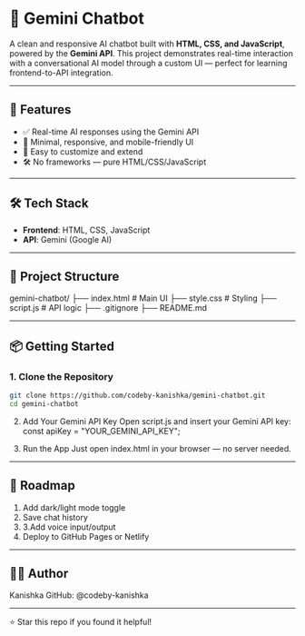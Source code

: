 
# 💬 Gemini Chatbot

A clean and responsive AI chatbot built with **HTML, CSS, and JavaScript**, powered by the **Gemini API**. This project demonstrates real-time interaction with a conversational AI model through a custom UI — perfect for learning frontend-to-API integration.

---

## 🚀 Features

- ✅ Real-time AI responses using the Gemini API  
- 🎨 Minimal, responsive, and mobile-friendly UI  
- 🧠 Easy to customize and extend  
- 🛠️ No frameworks — pure HTML/CSS/JavaScript  

---

## 🛠️ Tech Stack

- **Frontend**: HTML, CSS, JavaScript  
- **API**: Gemini (Google AI)  

---

## 📁 Project Structure

gemini-chatbot/
├── index.html # Main UI
├── style.css # Styling
├── script.js # API logic
├── .gitignore
├── README.md

---

## 📦 Getting Started

### 1. Clone the Repository

```bash
git clone https://github.com/codeby-kanishka/gemini-chatbot.git
cd gemini-chatbot
```
2. Add Your Gemini API Key
Open script.js and insert your Gemini API key:
const apiKey = "YOUR_GEMINI_API_KEY";

3. Run the App
Just open index.html in your browser — no server needed.

---

## 🔮 Roadmap
1. Add dark/light mode toggle
2. Save chat history
3.  3.Add voice input/output
4. Deploy to GitHub Pages or Netlify

---

## 👩‍💻 Author
Kanishka
GitHub: @codeby-kanishka

---

⭐ Star this repo if you found it helpful!

